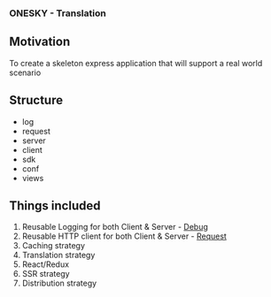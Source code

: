 ### ONESKY - Translation

## Motivation
To create a skeleton express application that will support a real world scenario

## Structure
- log
- request
- server
- client
- sdk
- conf
- views

## Things included
1. Reusable Logging for both Client & Server - [Debug](https://github.com/visionmedia/debug)
2. Reusable HTTP client for both Client & Server - [Request](https://github.com/request/request)
3. Caching strategy
4. Translation strategy
5. React/Redux
6. SSR strategy
7. Distribution strategy